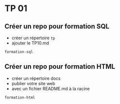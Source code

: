 # TP 01

## Créer un repo pour formation SQL
- créer un répertoire <code>tp</code>
- ajouter le TP10.md
```
formation-sql
```

## Créer un repo pour formation HTML
- créer un répertoire docs
- publier votre site web
- avec un fichier README.md à la racine
```
formation-html
```
